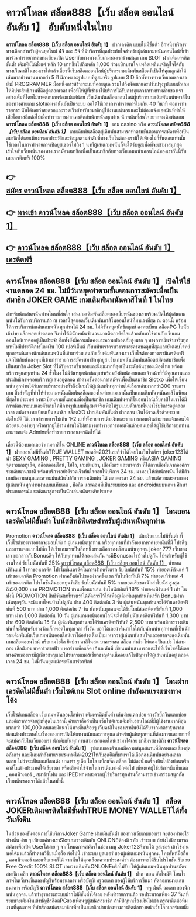 # ดาวน์โหลด สล็อต888【เว็บ สล็อต ออนไลน์ อันดับ 1】  อับดับหนึ่งในไทย 

**ดาวน์โหลด สล็อต888【เว็บ สล็อต ออนไลน์ อันดับ 1】** ฝากเครดิต แบบไม่มีขั้นต่ำ  อีกหนึ่งบริการทางเลือกสำหรับผู้คนยุคใหม่ 4จี และ 5จี ที่มีบริการที่สุดประทับใจสำหรับผู้เล่นเกมพนันออนไลน์ที่เข้ามาร่วมทำรายการลงทะเบียนเปิด Userกับทางทางเว็บเกมของเราร่วมสนุก เกม SLOT  ฝากเติมเครดิต ขั้นต่ำ เดิมพันได้ตั้งแต่ หลัก 10 บาทขึ้นไปถึงหลัก 1,000 ร่วมเบิกบานใจ เพลิดเพลินเจริญใจได้กับทางเว็บคาสิโนของเราได้แล้วเดี๋ยวนี้เว็บสล็อตออนไลน์ผู้บริการเกมเดิมพันสล็อตที่เปิดให้คุณลูกค้าได้เล่นมาอย่างนานมากกว่า 5 ปี มีภาพและรูปแบบที่ดูสมจริง รูปแบบ 3 D
อีกทั้งทางทางเว็บเกมของเรายังมี  PROGRAMMER มือหนึ่งการสร้างระบบที่คอยดูเล  รวมไปถึงพัฒนาและปรับปรุงรูปแบบตัวเกมให้มีประสิทธิภาพที่ดีอยู่ตลอดเวลา เพื่อที่ให้ผู้ที่เข้ามาใช้บริการได้รับการดูแลจากทางทางค่ายของเราอย่างเต็มที่โดยไม่ขาดตกบกพร่องแม้แต่น้อย เว็บเดิมพันสล็อตออนไลน์ผู้บริการเกมเดิมพันพนันคาสิโนของทางค่ายเกม slotของเรานั้นยังเป็นระบบ ออโต้ใช้เวลาการทำรายการไม่เกิน 40 วินาที ต่อการทำรายการ นับได้เลยว่าสะดวกและรวดเร็วสำหรับสมาชิกผู้ใช้งานแน่นอนและไม่ต้องแจ้งแอดมินที่ทำให้เสียโอกาสอีกต่อไปเมื่อทำรายการฝากเครดิตกับนักพนันทุกท่าน
นักพนันที่สนใจอยากจะเดิมพันเกม **ดาวน์โหลด สล็อต888【เว็บ สล็อต ออนไลน์ อันดับ 1】** เกม casino  หรือ ***ดาวน์โหลด สล็อต888【เว็บ สล็อต ออนไลน์ อันดับ 1】*** เกมเดิมพันสล็อตผู้เดิมพันสามารถทำตามขั้นตอนการสมัครเพื่อเป็นสมาชิกได้เลยเพียงกรอกประวัติและข้อมูลตามลำดับที่ทางเว็บไซต์ของเรามีให้เพียงไม่กี่ขั้นตอนเท่านั้น ใช้เวลาในการทำรายการเปิดยูสเซอร์ไม่ถึง 1 นาทีผู้เล่นเกมพนันก็จะได้รับยูสเพื่อที่จะเข้ามาสนุกสุดเร้าใจกับเว็บพนันของทางเราสมัครสมาชิกเพื่อเป็นสมาชิกกับทางเว็บเกมพนันออนไลน์ของเราวันนี้รับเลยเครดิตฟรี 100%

## 👉 [สมัคร ดาวน์โหลด สล็อต888【เว็บ สล็อต ออนไลน์ อันดับ 1】](https://archa888.com/)
## 👉 [ทางเข้า ดาวน์โหลด สล็อต888【เว็บ สล็อต ออนไลน์ อันดับ 1】](https://archa888.com/)
## 👉 [ดาวน์โหลด สล็อต888【เว็บ สล็อต ออนไลน์ อันดับ 1】 เครดิตฟรี](https://archa888.com/)

## ดาวน์โหลด สล็อต888【เว็บ สล็อต ออนไลน์ อันดับ 1】 เปิดให้ใช้งานตลอด  24 ชม. ไม่มีวันหยุดทำตามขั้นตอนการสมัครเพื่อเป็นสมาชิก JOKER GAME เกมเดิมพันพนันคาสิโนที่ 1 ในไทย

สำหรับนักเล่นพนันท่านไหนที่สนใจ เล่นเกมเดิมพันสล็อตของเว็บพนันของเราพร้อมเปิดให้ผู้เล่นเกมพนันได้รับการบริการแล้ว ณ เวลานี้สุดยอดเว็บเดิมพันคาสิโนออนไลน์ที่มาแรงที่สุด ณ ตอนนี้ พร้อมให้การบริการนักเล่นเกมพนันทุกท่านได้ 24 ชม. ไม่มีวันหยุดนักขัตฤกษ์ ลงทะเบียน สล็อตPG โบนัสเข้าง่าย แจ็กพอตเข้าตลอด จึงทำให้มีนักพนันจำนวนมากติดอกติดใจแล้วกลับมาใช้งานกับเว็บเกมออนไลน์เราต่ออยู่เป็นประจำ อีกทั้งยังมีความมั่นคงและความปลอดภัยสูงมาก ๆ ทางการเงินจ่ายจริงทุกบาทไม่มีประวัติการโกงเงิน 100 เปอร์เซ็นต์ เว็บพนันเราครบวงจรและครอบคลุมที่สุดและยังตอบโจทย์ทุกการเล่นของนักเล่นเกมพนันที่เข้ามาร่วมเล่นกับเว็บเดิมพันของเรา
เว็บไซต์ของทางเรามีเครดิตฟรีแจกให้กับนักลงทุนที่เข้ามาทำรายการสมัครสมาชิกทุกยูส เว็บเกมพนันเดิมพันสล็อตสมัครสมาชิกเพื่อเป็นสมาชิก Joker Slot ที่ได้รับความชื่นชอบและนิยมมากที่สุดเป็นระดับต้นๆของเมืองไทย พร้อมบริการดูแลทุกท่าน 24 ชั่วโมง ไม่มีวันหยุดนักขัตฤกษ์พร้อมยังมีพนักงานและเจ้าหน้าที่ที่มีคุณภาพและประสิทธิภาพคอยบริการผู้เล่นอยู่ตลอด ทำตามขั้นตอนการสมัครเพื่อเป็นสมาชิก Slotxo เพื่อให้เซียนพนันทุกท่านได้รับการบริการอย่างทั่วถึงมีเกมให้ผู้เล่นพนันทุกท่านได้เลือกเล่นมากกว่า300 รายการเกม
สิ่งสำคัญที่ทำให้ค่ายเกมพนันเดิมพันสล็อตของในค่ายเกมเรานั้นเป็นเกมเดิมพันพนันคาสิโนนิยมที่สุดในประเทศ ลงทะเบียนตามขั้นตอนเพื่อเป็นสมาชิก  เกมเดิมพันคาสิโนออนไลน์เว็บคาสิโนเราได้มีการพัฒนาระบบและตัวเกมให้มีภาพรูปแบบที่ดูสมจจริงเพื่อให้รูปแบบตัวเกมนั้นน่าใช้บริการอยู่ตลอดเวลา สมัครลงทะเบียนเป็นสมาชิก สล็อตXO ฝากเดิมพันขั้นต่ำ ฝากถอน เงินได้รวดเร็วด้วยระบบอัตโนมัติ ใช้เวลาทำรายการไม่เกิน 1-2 นาทีทั้งรายการเติมเงินและรายการถอนเงินสามารถแจ้งถอนได้ด้วยตนเองง่ายๆ หรือหากผู้ใช้งานท่านใดไม่สามารถทำรายการถอนเงินด้วยตนเองได้ผู้ใช้บริการทุกท่านสามารถแจ้ง Adminเพื่อทำรายการถอนเครดิตให้ได้

เดี๋ยวนี้ต้องบอกเลยว่าเกมคาสิโน ONLINE **ดาวน์โหลด สล็อต888【เว็บ สล็อต ออนไลน์ อันดับ 1】** ฝากถอนไม่มีขั้นต่ำTRUE WALLET ยอดฮิต2021เลยก็ว่าได้โดยในเว็บไซต์เรา joker123ได้นำ SEXY GAMING , PRETTY GAMING , JOKER GAMING หรือASIA GAMING จุดรวมเกมรูเล็ต, สล็อตออนไลน์, ไฮโล, เกมยิงปลา, เสือมังกร และบาคาร่า ที่ได้การเชื่อมั่นจากองค์กรระบดับนานาชาติ พร้อมบริการอย่าดีรวดเร็วทันใจคอยให้บริการ 24 ชม. มามอบให้กับนักพนัน ได้มีตัวเกมมีความสนุกและความมันส์มันไปกับการลงเดิมพัน ได้ ตลอดเวลา 24 ชม. แล้วแต่ความสะดวกของผู้เล่นพนันทุกท่านผ่านบนแท็บเลต , มือถือ และคอมที่เป็นระบบios และ androidแบบพกพา ศึกษาประสบการณ์และพัฒนาสู่การเป็นนักเล่นพนันระดับประเทศ

## ดาวน์โหลด สล็อต888【เว็บ สล็อต ออนไลน์ อันดับ 1】 โอนถอนเครดิตไม่มีขั้นต่ำ โบนัสสิทธิพิเศษสำหรับผู้เล่นพนันทุกท่าน

 Promotion  **ดาวน์โหลด สล็อต888【เว็บ สล็อต ออนไลน์ อันดับ 1】** เติมเงินแบบไม่มีขั้นต่ำ ที่เว็บไซต์ของเราอยากจะมอบให้แก่  ผู้เล่นพนันทุกท่าน หรือทุกท่านที่กำลังอยากหาค่ายพนันที่มี โปรดีๆ และการแจกแบบไม่กั๊ก ให้เว็บเกมเราเป็นอีกหนึ่งทางเลือกของเซียนพนันทุกคน joker 777 เว็บของเรา ขอกล่าวกับBonusดีๆ ให้กับทุกท่านได้ลองเล่นกัน จะมีBonusอะไรบ้างไปดูกัน
โปรสำหรับผู้ใช้งานใหม่ รับโบนัสทันที 25% [ดาวน์โหลด สล็อต888【เว็บ สล็อต ออนไลน์ อันดับ 1】](https://archa888.com/) ทำยอดเทิร์นแค่ 1 เท่าของเครดิต
โปรโมชั่นเครดิตในการฝากครั้งแรก รับโบนัสทันที 15% ทำยอดเทิร์นแค่ 1 เท่าของเครดิต
 Promotion ฝากครั้งต่อไปของฝากครั้งแรก รับโบนัสทันที 7% ทำยอดเทิร์นแค่ 4 เท่าของเครดิต
โปรโมชั่นคืนยอดทุนที่เสีย รับโบนัสทันที 5% จากยอดเสียของนักล่าโบนัส สูงสุดถึง50,000 บาท
 PROMOTION ชวนเพื่อนมาเล่น รับโบนัสทันที 18% ทำยอดเทิร์นแค่ 1 เท่า
ในทั้งนี้ PROMOTION สิทธิพิเศษที่ทางเราได้คัดสรรไว้ให้เพื่อผู้เดิมพันทุกท่านที่น่ารัก Bonusฝากเล่นทุกๆวัน จะมีแบบไหนบ้างไปดูกัน
ฝาก 400 ติดต่อกัน 3 วัน ผู้เล่นพนันทุกท่านจะได้รับเครดิตฟรีทันที 500 บาท
ฝาก 1,000 ติดต่อกัน 7 วัน นักพนันทุกคนจะได้รับโบนัสเครดิตฟรีทันที 1,000 บาท
ฝาก 1,000 ติดต่อกัน 10 วัน ผู้เล่นเกมพนันออนไลน์จะได้รับโบนัสเครดิตฟรีทันที 1,300 บาท
ฝาก 600 ติดต่อกัน 15 วัน ผู้เดิมพันทุกท่านจะได้รับเครดิตฟรีทันที 2,500 บาท
พร้อมมีการวางเดิมพันที่จะได้ลุ้นรับรางวัลแจ็กพอตในทุกเวลา ทั้งวัน บอกได้เลยว่าคืนกำไรให้กับนักพนันทุกท่านที่เป็นนักวางเดิมพันกับเว็บเกมพนันออนไลน์เราได้อย่างเต็มเปี่ยม หากว่าผู้เล่นพนันสนใจและอยากจะลงเดิมพัน เกมสล็อตออนไลน์ หรือเกมไฮโล ยิงปลา คาสิโนสด บาคาร่าสด สล็อต กำถั่ว ไพ่แคง ปั่นแปะ ไพ่สามกอง เสือมังกร บาคาร่าสายฟ้า บาคาร่า แบ็คแจ๊ค เก้าเก ดัมมี่ เซียนพนันสามารถแตะไปที่เว็บไซต์ได้เลย ทางค่ายของเรามีผู้เชี่ยวชาญและโปรแกรมเมอร์เชี่ยวชาญด้านนี้คอยแก้ไขปัญหาให้ผู้เล่นพนันอยู่ ตลอดเวลา 24 ชม. ไม่มีวันหยุดแม้กระทั่งเสาร์อาทิตย์

## ดาวน์โหลด สล็อต888【เว็บ สล็อต ออนไลน์ อันดับ 1】 โอนฝากเครดิตไม่มีขั้นต่ำ  เว็บไซต์เกม Slot online กำลังมาแรงแซงทางโค้ง

เว็บไซต์เกมสล็อต เว็บเกมพนันออนไลน์เรา เติมเครดิตขั้นต่ำ เล่นง่ายแตกบ่อย รางวัลบิ๊กวินแตกบ่อยและอัตราการจ่ายสูงที่สุดในเวลานี้ ค่ายเราถือว่าเป็น เว็บไซต์เกมเดิมพันออนไลน์ที่มีผู้ใช้งานมากที่สุดมากกว่า 100,000 คนและมีแนวโน้มจะขึ้นเรื่อยๆ เว็บคาสิโนของเรานั้นยังได้รับจากมาตราฐานจากบ่อนต่างประเทศในเรื่องของการเปิดให้แทงพนันและการดูแล สำหรับผู้เล่นทุกท่านที่ต้องการและอยากที่จะสมัครกับในเว็บของเรา นักเดิมพันทุกท่านสามารถแอดไลน์เข้ามาได้เลย
	มาลิ้มรสชาติถึง **ดาวน์โหลด สล็อต888【เว็บ สล็อต ออนไลน์ อันดับ 1】** รูปแบบของตัวเกมมีความสนุกสนานที่มีภาพและเสียงสุดอลังการ และมีเกมกำลังมาแรงแซงทางโค้ง2021ให้กับสุดฮิตที่มาแรงได้เลือกลงเดิมพันอย่างหลากหลาย  ไม่ว่าจะเป็นเกมป๊อกเด้ง บาคาร่า รูเล็ต ไฮโล แบ็กแจ๊ค สล็อต ไม่ต้องนั่งเครื่องบินไปถึงบ่อนหรือคาสิโนต่างประเทศให้เสียเวลา หรือเสียค่าใช้จ่ายในการเดินทางอีกต่อไป เพียงแค่ผู้ใช้บริการมีแท็บเลต , คอมพิวเตอร์ , สมาร์ทโฟน และ iPEDพกพาสะดวกผู้ใช้บริการทุกท่านก็สามารถเข้ามาร่วมสนุกกัลเว็บพนันของเราได้แล้วในสมัยนี้

## ดาวน์โหลด สล็อต888【เว็บ สล็อต ออนไลน์ อันดับ 1】 สล็อต JOKERเติมเครดิตไม่มีขั้นต่ำTRUE MONEY WALLETได้ทั้งวันทั้งคืน

ในส่วนของขั้นตอนการใช้บริการJoker Game ฝากเงินขั้นต่ำ ของทางเว็บเกมของเรา จะต้องทำอะไรบ้างนั้น ง่าย ๆ เพียงแค่ทางเราSlotเกมวางเดิมพัน ONLONEต้องมี รหัส เข้าระบบ ถ้ายังไม่มีสามารถสมัครเพื่อเปิด Userได้ง่าย ๆ จากโหมดการสมัครในช่อง เมนู Joker123จึงจะได้ ยูสเซอร์ เข้าใช้งาน พอได้มาแล้วก็ทำตามวิธีบนมือถือ ต่อไปนี้
เข้าระบบ ยูสเซอร์  ของผู้เล่นเกมพนันทุกคน โทรศัพท์มือถือ , คอมพิวเตอร์ และแท็บเลตก็ได้
จากนั้นให้คุณเลือกความประสงค์ว่า ต้องการจะได้รับโปรโมชั่น รับเลย Free Credit 100% SLOT เกมวางเดิมพันONLONEหรือไม่รับ
ให้ผู้เล่นเกมพนันทุกท่านสมัครสมาชิก คลิก **ดาวน์โหลด สล็อต888【เว็บ สล็อต ออนไลน์ อันดับ 1】** ฝาก-ถอน อัตโนมัติ โอนไว ภาพในเว็บจะขึ้นเลขบัญชีพร้อมธนาคาร หรือบัญชี ทรูวอเลท ของผู้ให้บริการขึ้นมา
คัดลอกหมายเลขธนาคาร หรือบัญชี **ดาวน์โหลด สล็อต888【เว็บ สล็อต ออนไลน์ อันดับ 1】** ทรู มันนี่ วอเลท ของนักพนันทุกคน แล้วทำธุรกรรมระบบฝากไม่มีขั้นต่ำได้เลย
หลังทำรายการแล้ว รอประมาณเพียง 37 วินาที ระบบจะเติมเงินเข้าบัญชีสล็อตPGของเพื่อนๆผู้สมัครสมาชิก
ถ้ามีปัญหาเรื่องเงินไม่เข้า กรุณาติดต่อทีมงานที่คุณภาพ ที่ทำเรื่องสมัครสมาชิกเพื่อเป็นสมาชิกผ่านช่องทางการติดต่อทางหน้าเว็บโจ๊กเกอร์เกมมิ่ง


